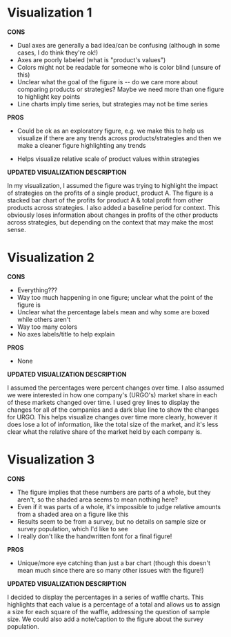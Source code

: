 # Visualization 1

**CONS**

- Dual axes are generally a bad idea/can be confusing (although in some cases, I do think they're ok!)
- Axes are poorly labeled (what is "product's values")
- Colors might not be readable for someone who is color blind (unsure of this)
- Unclear what the goal of the figure is -- do we care more about comparing products or strategies? Maybe we need more than one figure to highlight key points
- Line charts imply time series, but strategies may not be time series

**PROS** 

- Could be ok as an exploratory figure, e.g. we make this to help us visualize if there are any trends across products/strategies and then we make a cleaner figure highlighting any trends

- Helps visualize relative scale of product values within strategies 

**UPDATED VISUALIZATION DESCRIPTION** 

In my visualization, I assumed the figure was trying to highlight the impact of strategies on the profits of a single product, product A. The figure is a stacked bar chart of the profits for product A & total profit from other products across strategies. I also added a baseline period for context. This obviously loses information about changes in profits of the other products across strategies, but depending on the context that may make the most sense.

# Visualization 2

**CONS**

- Everything??? 
- Way too much happening in one figure; unclear what the point of the figure is
- Unclear what the percentage labels mean and why some are boxed while others aren't
- Way too many colors
- No axes labels/title to help explain 

**PROS** 

- None

**UPDATED VISUALIZATION DESCRIPTION** 

I assumed the percentages were percent changes over time. I also assumed we were interested in how one company's (URGO's) market share in each of these markets changed over time. I used grey lines to display the changes for all of the companies and a dark blue line to show the changes for URGO. This helps visualize changes over time more clearly, however it does lose a lot of information, like the total size of the market, and it's less clear what the relative share of the market held by each company is. 

# Visualization 3

**CONS**

- The figure implies that these numbers are parts of a whole, but they aren't, so the shaded area seems to mean nothing here?
- Even if it was parts of a whole, it's impossible to judge relative amounts from a shaded area on a figure like this
- Results seem to be from a survey, but no details on sample size or survey population, which I'd like to see
- I really don't like the handwritten font for a final figure!

**PROS** 

- Unique/more eye catching than just a bar chart (though this doesn't mean much since there are so many other issues with the figure!)

**UPDATED VISUALIZATION DESCRIPTION** 

I decided to display the percentages in a series of waffle charts. This highlights that each value is a percentage of a total and allows us to assign a size for each square of the waffle, addressing the question of sample size. We could also add a note/caption to the figure about the survey population.